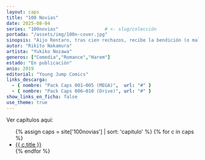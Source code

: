 ```yaml
---
layout: caps
title: "100 Novias"
date: 2025-08-04
series: "100novias"                 # <- slug/colección
portada: "/assets/img/100n-cover.jpg"
sinopsis: "Aijo Rentaro, tras cien rechazos, recibe la bendición (o maldición) de que cien chicas se enamoren de él... pero si no corresponde a todas, ellas morirán. Comedia romántica absurda sobre cómo intentar tener 100 novias al mismo tiempo."
autor: "Rikito Nakamura"
artista: "Yukiko Nozawa"
generos: ["Comedia","Romance","Harem"]
estado: "En publicación"
anio: 2019
editorial: "Young Jump Comics"
links_descarga:
  - { nombre: "Pack Caps 001–005 (MEGA)",  url: "#" }
  - { nombre: "Pack Caps 006–010 (Drive)", url: "#" }
show_links_en_ficha: false
use_theme: true
---
```


Ver capítulos aquí:
<ul>
  {% assign caps = site['100novias'] | sort: 'capitulo' %}
  {% for c in caps %}
    <li><a href="{{ site.baseurl }}{{ c.url }}">{{ c.title }}</a></li>
  {% endfor %}
</ul>
